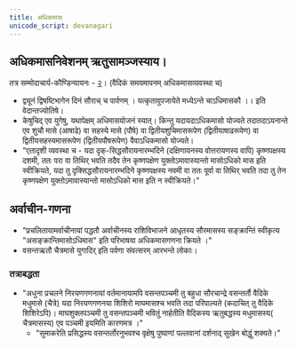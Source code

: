 ```yaml
---
title: अधिकमासः
unicode_script: devanagari
---
```


## अधिकमासनिवेशनम् ऋतुसामञ्जस्याय।
तत्र सम्मोदाचार्य-कौण्डिन्यायनः - [२](http://indiafacts.org/of-vedic-system/)। (वैदिकं समयमापनम् अधिकमासव्यवस्था च)

- द्व्यूनं द्विषष्टिभागेन दिनं सौराच् च पार्वणम् । यत्कृतावुपजायेते मध्येऽन्ते चाऽधिमासकौ ।। इति वेदान्तज्योतिषे। 
- केषुचिद् एव युगेषु, यथापेक्षम् अधिमासयोजनं स्यात्। किन्तु यदायदाऽधिकमासो योज्यते तदातदाऽयनान्ते एव शुचौ मासे (आषाढे) वा सहस्ये मासे (पौषे) वा द्वितीयशुचिमासरूपेण (द्वितीयाषाढरूपेण) वा द्वितीयसहस्यमासरूपेण (द्वितीयपौषरूपेण) वैवाऽधिकमासो योज्यते।
- "एतादृशी व्यवस्था च - यदा दृक्-सिद्धसौरायनारम्भदिने (दक्षिणायनस्य वोत्तरायणस्य वापि) कृष्णपक्षस्य दशमी, ततः परा वा तिथिर् भवति तदैव तेन कृष्णपक्षेण युक्तोऽमावास्यान्तो मासोऽधिको मास इति स्वीक्रियते, यदा तु दृक्सिद्धसौरायनारम्भदिने कृष्णपक्षस्य नवमी वा ततः पूर्वा वा तिथिर् भवति तदा तु तेन कृष्णपक्षेण युक्तोऽमावास्यान्तो मासोऽधिको मास इति न स्वीक्रियते।"

## अर्वाचीन-गणना
- "प्रचलितायामर्वाचीनायां पद्धतौ अर्वाचीनस्य राशिविभाजने आधृतस्य सौरमासस्य सङ्क्रान्तिं स्वीकृत्य "असङ्क्रान्तिमासोऽधिमास" इति परिभाषया अधिकमासगणना क्रियते ।"
- वसन्तऋतौ चैत्रमासे युगादिर् इति पर्वणा संवत्सरम् आरभन्ते लोकाः।

### तत्राबद्धता
- "अधुना प्रचलने निरयणगणनायां वर्तमानायामपि वसन्तपञ्चमी तु बहुधा सौरचान्द्रे वसन्तर्तौ  वैदिके मधुमासे (चैत्रे) यदा निरयणगणनया शिशिरो माघमासश्च भवति तदा परिपाल्यते (कदाचित् तु वैदिके शिशिरेऽपि)। माघशुक्लपञ्चमी तु वसन्तपञ्चमी भवितुं नार्हतीति  वैदिकस्य ऋतुबद्धस्य मधुमासस्य( चैत्रमासस्य) एव पञ्चमी इयमिति कारणमत्र ।"
    - "सुमाकरेति प्रसिद्धस्य वसन्तर्तोरनुभवश्च वृक्षेषु पुष्पाणां पल्लवानां दर्शनाद् सुखेन बोद्धुं शक्यते।"
